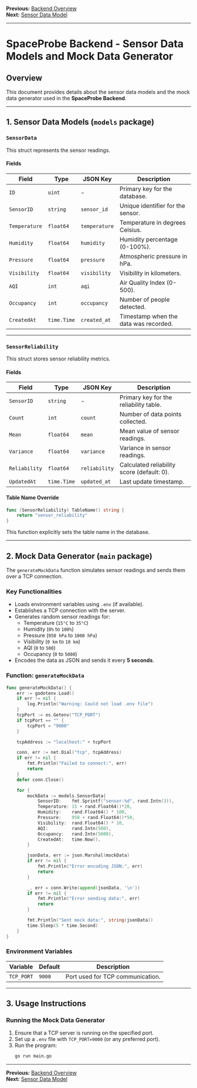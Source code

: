 **Previous:** [Backend Overview](backend.md)  
**Next:** [Sensor Data Model](sensor-data-model.md)

---

# SpaceProbe Backend - Sensor Data Models and Mock Data Generator

## Overview

This document provides details about the sensor data models and the mock data generator used in the **SpaceProbe Backend**.

---

## 1. Sensor Data Models (`models` package)

### `SensorData`
This struct represents the sensor readings.

#### **Fields**
| Field        | Type      | JSON Key     | Description |
|-------------|----------|-------------|-------------|
| `ID`        | `uint`   | -           | Primary key for the database. |
| `SensorID`  | `string` | `sensor_id` | Unique identifier for the sensor. |
| `Temperature` | `float64` | `temperature` | Temperature in degrees Celsius. |
| `Humidity`  | `float64` | `humidity`  | Humidity percentage (0-100%). |
| `Pressure`  | `float64` | `pressure`  | Atmospheric pressure in hPa. |
| `Visibility` | `float64` | `visibility` | Visibility in kilometers. |
| `AQI`       | `int`    | `aqi`       | Air Quality Index (0-500). |
| `Occupancy` | `int`    | `occupancy` | Number of people detected. |
| `CreatedAt` | `time.Time` | `created_at` | Timestamp when the data was recorded. |

---

### `SensorReliability`
This struct stores sensor reliability metrics.

#### **Fields**
| Field        | Type      | JSON Key     | Description |
|-------------|----------|-------------|-------------|
| `SensorID`  | `string` | -           | Primary key for the reliability table. |
| `Count`     | `int`    | `count`     | Number of data points collected. |
| `Mean`      | `float64` | `mean`      | Mean value of sensor readings. |
| `Variance`  | `float64` | `variance`  | Variance in sensor readings. |
| `Reliability` | `float64` | `reliability` | Calculated reliability score (default: 0). |
| `UpdatedAt` | `time.Time` | `updated_at` | Last update timestamp. |

#### **Table Name Override**
```go
func (SensorReliability) TableName() string {
	return "sensor_reliability"
}
```
This function explicitly sets the table name in the database.

---

## 2. Mock Data Generator (`main` package)

The `generateMockData` function simulates sensor readings and sends them over a TCP connection.

### **Key Functionalities**
- Loads environment variables using `.env` (if available).
- Establishes a TCP connection with the server.
- Generates random sensor readings for:
  - Temperature (`15°C` to `35°C`)
  - Humidity (`0%` to `100%`)
  - Pressure (`950 hPa` to `1000 hPa`)
  - Visibility (`0 km` to `10 km`)
  - AQI (`0` to `500`)
  - Occupancy (`0` to `5000`)
- Encodes the data as JSON and sends it every **5 seconds**.

### **Function: `generateMockData`**
```go
func generateMockData() {
	err := godotenv.Load()
	if err != nil {
		log.Println("Warning: Could not load .env file")
	}
	tcpPort := os.Getenv("TCP_PORT")
	if tcpPort == "" {
		tcpPort = "9000"
	}

	tcpAddress := "localhost:" + tcpPort

	conn, err := net.Dial("tcp", tcpAddress)
	if err != nil {
		fmt.Println("Failed to connect:", err)
		return
	}
	defer conn.Close()

	for {
		mockData := models.SensorData{
			SensorID:    fmt.Sprintf("sensor-%d", rand.Intn(3)),
			Temperature: 15 + rand.Float64()*20,
			Humidity:    rand.Float64() * 100,
			Pressure:    950 + rand.Float64()*50,
			Visibility:  rand.Float64() * 10,
			AQI:         rand.Intn(500),
			Occupancy:   rand.Intn(5000),
			CreatedAt:   time.Now(),
		}

		jsonData, err := json.Marshal(mockData)
		if err != nil {
			fmt.Println("Error encoding JSON:", err)
			return
		}

		_, err = conn.Write(append(jsonData, '\n'))
		if err != nil {
			fmt.Println("Error sending data:", err)
			return
		}

		fmt.Println("Sent mock data:", string(jsonData))
		time.Sleep(5 * time.Second)
	}
}
```

### **Environment Variables**
| Variable | Default | Description |
|----------|---------|-------------|
| `TCP_PORT` | `9000` | Port used for TCP communication. |

---

## 3. Usage Instructions

### **Running the Mock Data Generator**
1. Ensure that a TCP server is running on the specified port.
2. Set up a `.env` file with `TCP_PORT=9000` (or any preferred port).
3. Run the program:
   ```sh
   go run main.go
   ```

---
**Previous:** [Backend Overview](backend.md)  
**Next:** [Sensor Data Model](sensor-data-model.md)
